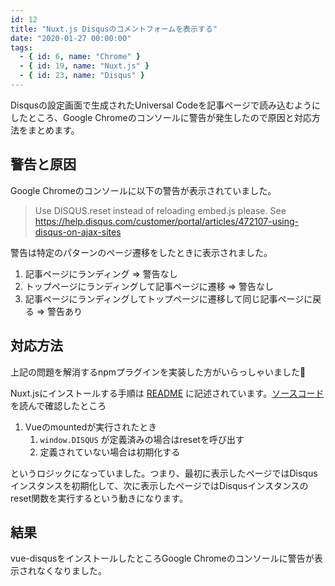 ```yaml
---
id: 12
title: "Nuxt.js Disqusのコメントフォームを表示する"
date: "2020-01-27 00:00:00"
tags:
  - { id: 6, name: "Chrome" }
  - { id: 19, name: "Nuxt.js" }
  - { id: 23, name: "Disqus" }
---
```


Disqusの設定画面で生成されたUniversal Codeを記事ページで読み込むようにしたところ、Google Chromeのコンソールに警告が発生したので原因と対応方法をまとめます。

<!--more-->

## 警告と原因

Google Chromeのコンソールに以下の警告が表示されていました。

> Use DISQUS.reset instead of reloading embed.js please. See https://help.disqus.com/customer/portal/articles/472107-using-disqus-on-ajax-sites

警告は特定のパターンのページ遷移をしたときに表示されました。

1. 記事ページにランディング => 警告なし
2. トップページにランディングして記事ページに遷移 => 警告なし
3. 記事ページにランディングしてトップページに遷移して同じ記事ページに戻る => 警告あり

## 対応方法

上記の問題を解消するnpmプラグインを実装した方がいらっしゃいました🙏

Nuxt.jsにインストールする手順は [README](https://github.com/ktquez/vue-disqus/tree/v3.0.5#install-in-nuxt) に記述されています。[ソースコード](https://github.com/ktquez/vue-disqus/blob/v3.0.5/dist/vue-disqus.vue#L43-L46) を読んで確認したところ

1. Vueのmountedが実行されたとき
    1. `window.DISQUS` が定義済みの場合はresetを呼び出す
    2. 定義されていない場合は初期化する

というロジックになっていました。つまり、最初に表示したページではDisqusインスタンスを初期化して、次に表示したページではDisqusインスタンスのreset関数を実行するという動きになります。

## 結果

vue-disqusをインストールしたところGoogle Chromeのコンソールに警告が表示されなくなりました。
